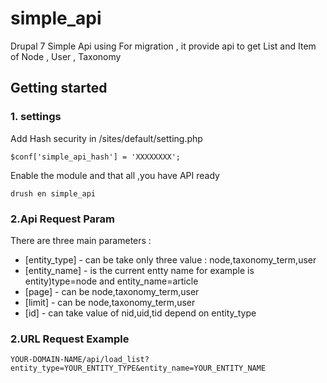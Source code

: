 # simple_api
Drupal 7 Simple Api using For migration , it provide api to get List and Item of Node , User , Taxonomy
## Getting started
### 1. settings
Add Hash security in /sites/default/setting.php
```
$conf['simple_api_hash'] = 'XXXXXXXX';
```
Enable the module and that all ,you have API ready
```
drush en simple_api
```
### 2.Api Request Param
There are three main parameters :
* [entity_type] -  can be take only three value : node,taxonomy_term,user
* [entity_name] - is the current entty name for example is entity)type=node and entity_name=article
* [page] - can be  node,taxonomy_term,user
* [limit] - can be  node,taxonomy_term,user
* [id] - can take value of nid,uid,tid depend on entity_type

### 2.URL Request Example
```
YOUR-DOMAIN-NAME/api/load_list?entity_type=YOUR_ENTITY_TYPE&entity_name=YOUR_ENTITY_NAME
```
